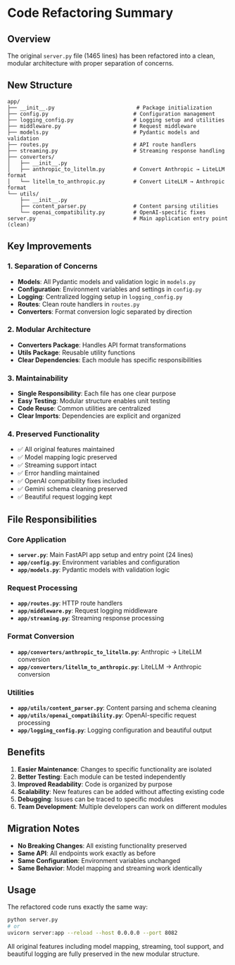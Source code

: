 # Code Refactoring Summary

## Overview
The original `server.py` file (1465 lines) has been refactored into a clean, modular architecture with proper separation of concerns.

## New Structure

```
app/
├── __init__.py                          # Package initialization
├── config.py                           # Configuration management
├── logging_config.py                   # Logging setup and utilities
├── middleware.py                       # Request middleware
├── models.py                           # Pydantic models and validation
├── routes.py                           # API route handlers
├── streaming.py                        # Streaming response handling
├── converters/
│   ├── __init__.py
│   ├── anthropic_to_litellm.py         # Convert Anthropic → LiteLLM format
│   └── litellm_to_anthropic.py         # Convert LiteLLM → Anthropic format
└── utils/
    ├── __init__.py
    ├── content_parser.py               # Content parsing utilities
    └── openai_compatibility.py         # OpenAI-specific fixes
server.py                               # Main application entry point (clean)
```

## Key Improvements

### 1. **Separation of Concerns**
- **Models**: All Pydantic models and validation logic in `models.py`
- **Configuration**: Environment variables and settings in `config.py`
- **Logging**: Centralized logging setup in `logging_config.py`
- **Routes**: Clean route handlers in `routes.py`
- **Converters**: Format conversion logic separated by direction

### 2. **Modular Architecture**
- **Converters Package**: Handles API format transformations
- **Utils Package**: Reusable utility functions
- **Clear Dependencies**: Each module has specific responsibilities

### 3. **Maintainability**
- **Single Responsibility**: Each file has one clear purpose
- **Easy Testing**: Modular structure enables unit testing
- **Code Reuse**: Common utilities are centralized
- **Clear Imports**: Dependencies are explicit and organized

### 4. **Preserved Functionality**
- ✅ All original features maintained
- ✅ Model mapping logic preserved
- ✅ Streaming support intact
- ✅ Error handling maintained
- ✅ OpenAI compatibility fixes included
- ✅ Gemini schema cleaning preserved
- ✅ Beautiful request logging kept

## File Responsibilities

### Core Application
- **`server.py`**: Main FastAPI app setup and entry point (24 lines)
- **`app/config.py`**: Environment variables and configuration
- **`app/models.py`**: Pydantic models with validation logic

### Request Processing
- **`app/routes.py`**: HTTP route handlers
- **`app/middleware.py`**: Request logging middleware
- **`app/streaming.py`**: Streaming response processing

### Format Conversion
- **`app/converters/anthropic_to_litellm.py`**: Anthropic → LiteLLM conversion
- **`app/converters/litellm_to_anthropic.py`**: LiteLLM → Anthropic conversion

### Utilities
- **`app/utils/content_parser.py`**: Content parsing and schema cleaning
- **`app/utils/openai_compatibility.py`**: OpenAI-specific request processing
- **`app/logging_config.py`**: Logging configuration and beautiful output

## Benefits

1. **Easier Maintenance**: Changes to specific functionality are isolated
2. **Better Testing**: Each module can be tested independently
3. **Improved Readability**: Code is organized by purpose
4. **Scalability**: New features can be added without affecting existing code
5. **Debugging**: Issues can be traced to specific modules
6. **Team Development**: Multiple developers can work on different modules

## Migration Notes

- **No Breaking Changes**: All existing functionality preserved
- **Same API**: All endpoints work exactly as before
- **Same Configuration**: Environment variables unchanged
- **Same Behavior**: Model mapping and streaming work identically

## Usage

The refactored code runs exactly the same way:

```bash
python server.py
# or
uvicorn server:app --reload --host 0.0.0.0 --port 8082
```

All original features including model mapping, streaming, tool support, and beautiful logging are fully preserved in the new modular structure.